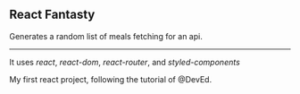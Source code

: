 ## React Fantasty

Generates a random list of meals fetching for an api.

----

It uses *react*, *react-dom*, *react-router*, and *styled-components* 

My first react project, following the tutorial of @DevEd.
